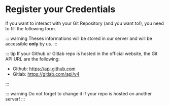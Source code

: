 # Register your Credentials

If you want to interact with your Git Repository (and you want to!), you need to fill the following form.

::: warning
Theses informations will be stored in our server and will be accessible **only** by us.
:::

<RegisterToken/>

::: tip
If your Github or Gitlab repo is hosted in the official website, the Git API URL are the following:

- Github: https://api.github.com
- Gitlab: https://gitlab.com/api/v4

:::

::: warning
Do not forget to change it if your repo is hosted on another server!
:::
